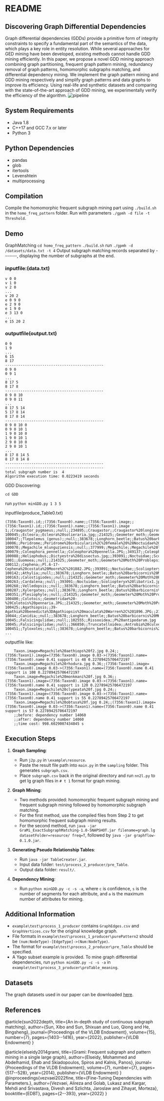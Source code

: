 

# README
## Discovering Graph Differential Dependencies 
Graph differential dependencies (GDDs) provide a primitive form of integrity constraints to specify a fundamental part of the semantics of the data, which plays a key role in entity resolution. 
While several approaches for GED mining have been developed, existing methods cannot handle GDD mining efficiently. 
In this paper, we propose a novel GDD mining approach combining graph partitioning, frequent graph pattern mining, redundancy removal of graph patterns, homomorphic subgraphs matching, and differential dependency mining.
We implement the graph pattern mining and GDD mining respectively and simplify graph patterns and data graphs to improve its efficiency. 
Using real-life and synthetic datasets and comparing with the state-of-the-art approach of GDD mining, we experimentally verify the efficiency of the algorithm.
![pipeline](gdd_pipeline.jpg)
## System Requirements
- Java 1.8
- C++17 and GCC 7.x or later
- Python 3

## Python Dependencies
- pandas
- glob
- itertools
- Levenshtein
- multiprocessing

## Compilation
Compile the homomorphic frequent subgraph mining part using `./build.sh` in the `homo_freq_pattern` folder. Run with parameters `./gpmh -d file -t Threshold`.

## Demo
GraphMatching
`cd homo_freq_pattern`
`./build.sh`
run `./gpmh -d /datasets/data.txt -t 4`
Output subgraph matching records separated by -------, displaying the number of subgraphs at the end.
### inputfile:(data.txt)
```
v 0 0
v 1 0
v 2 0
...
v 20 2
e 0 9 0
e 2 9 0
e 1 9 0
e 3 13 0
...
e 15 20 2
```
### outputfile(output.txt)
```
0 9 
1 9 
...
6 15 
8 17 
--------------------------------------------- 
0 9 0 
0 9 1 
...
8 17 5 
8 17 8 
--------------------------------------------- 
0 9 0 10 
0 9 0 11 
...
8 17 5 14 
5 17 8 14 
8 17 8 14 
--------------------------------------------- 
0 9 0 10 0 
0 9 0 10 1 
1 9 0 10 0 
1 9 0 10 1 
2 9 0 10 0 
2 9 0 10 1 
...
8 17 8 14 5 
8 17 8 14 8 
--------------------------------------------- 
--------------------------------------------- 
total subgraph number is  4 
Algorithm execution time: 0.0223419 seconds 

```
GDD Discovering:

`cd GDD`

run `python minGDD.py 1 3 5`

inputfile(produce_Table0.txt)

```
(7356:Taxon0).id;;(7356:Taxon0).name;;(7356:Taxon0).image;;(7356:Taxon1).id;;(7356:Taxon1).name;;(7356:Taxon1).image
1;;Craugastor_pygmaeus;;null;;234895;;Craugastor;;Craugastor%20longirostris.jpg
100045;;Ecleora;;Ecleora%20solieraria.jpg;;214325;;Geometer_moth;;Geometer%20Moth%20Problepsis%20vulgaris.jpg
100047;;Tlepolemus_(genus);;null;;383678;;Longhorn_beetle;;Batus%20barbicornis%20MHNT%20femelle.jpg
10006;;Peridrome;;Peridrome%20orbicularis%2C%20female%20%28Noctuidae%20Aganainae%29.jpg;;393091;;Noctuidae;;Scoliopteryx%20libatrix1.jpg
100070;;Megachile_mlunguziensis;;null;;377999;;Megachile;;Megachile%20lagopoda%201.jpg
100079;;Coleophora_pennella;;Coleophora%20pennella.JPG;;349137;;Coleophora;;Coleophora.striatipennella.-.lindsey.jpg
100088;;Heliophobus;;Dictyestra%20dissectus.jpg;;393091;;Noctuidae;;Scoliopteryx%20libatrix1.jpg
1001;;Euomoea;;null;;214325;;Geometer_moth;;Geometer%20Moth%20Problepsis%20vulgaris.jpg
100112;;Cephena;;Pl.6-17-Cephena%20costata%20Moore%2C%201882.JPG;;393091;;Noctuidae;;Scoliopteryx%20libatrix1.jpg
100142;;Athylia;;null;;383678;;Longhorn_beetle;;Batus%20barbicornis%20MHNT%20femelle.jpg
100163;;Calostigiodes;;null;;214325;;Geometer_moth;;Geometer%20Moth%20Problepsis%20vulgaris.jpg
100263;;Cardalena;;null;;393091;;Noctuidae;;Scoliopteryx%20libatrix1.jpg
100268;;Velledopsis;;null;;383678;;Longhorn_beetle;;Batus%20barbicornis%20MHNT%20femelle.jpg
100287;;Xylergates;;null;;383678;;Longhorn_beetle;;Batus%20barbicornis%20MHNT%20femelle.jpg
100351;;Plesiophyle;;null;;214325;;Geometer_moth;;Geometer%20Moth%20Problepsis%20vulgaris.jpg
100400;;Colotois;;Geometridae%20-%20Colotois%20pennaria.JPG;;214325;;Geometer_moth;;Geometer%20Moth%20Problepsis%20vulgaris.jpg
100425;;Agathiopsis;;39-Agathia%20benedicta%3DAgathiopsis%20maculata%20Warren%2C%201896.JPG;;214325;;Geometer_moth;;Geometer%20Moth%20Problepsis%20vulgaris.jpg
10044;;Canidia;;null;;383678;;Longhorn_beetle;;Batus%20barbicornis%20MHNT%20femelle.jpg
10045;;Falsicingulidae;;null;;102555;;Rissooidea;;P%20antipodarum.jpg
10045;;Falsicingulidae;;null;;366850;;Truncatelloidea;;Antrobia%20culveri.jpg
100451;;Tyloxoles;;null;;383678;;Longhorn_beetle;;Batus%20barbicornis%20MHNT%20femelle.jpg
...
```
outputfile like:
``` Taxon.image=Megachile%20cetera%20f.jpg 0.36;;(7356:Taxon1).image=(7356:Taxon0).image 0.03->(7356:Taxon1).name=(7356:Taxon0).name 0.41 support is 120 0.22789425706472197
	Taxon.image=Megachile%20aethiops%20f2.jpg 0.24;;(7356:Taxon1).image=(7356:Taxon0).image 0.03->(7356:Taxon1).name=(7356:Taxon0).name 0.41 support is 48 0.22789425706472197
	Taxon.image=Megachile%20rhodura.jpg 0.36;;(7356:Taxon1).image=(7356:Taxon0).image 0.03->(7356:Taxon1).name=(7356:Taxon0).name 0.41 support is 108 0.22789425706472197
	Taxon.image=Megachile%20monkmani%20f.jpg 0.36;;(7356:Taxon1).image=(7356:Taxon0).image 0.03->(7356:Taxon1).name=(7356:Taxon0).name 0.41 support is 120 0.22789425706472197
	Taxon.image=Megachile%20clypeata%20f.jpg 0.24;;(7356:Taxon1).image=(7356:Taxon0).image 0.03->(7356:Taxon1).name=(7356:Taxon0).name 0.41 support is 55 0.22789425706472197
	Taxon.image=Megachile%20obtusa%20f.jpg 0.24;;(7356:Taxon1).image=(7356:Taxon0).image 0.03->(7356:Taxon1).name=(7356:Taxon0).name 0.41 support is 57 0.22789425706472197
	;;before: dependency number 14060
	;;after: dependency number 14060
	;;time cost: 998.6029007434845 s
```

## Execution Steps
1. **Graph Sampling**: 
   - Run `j2p.py` in `\example\resource`.
   - Paste the result file path into `main.py` in the `sampling` folder. This generates `subgraph.csv`.
   - Place `subgraph.csv` back in the original directory and run `nn2l.py` to get lg graph files in `# t 1` format for graph mining.

2. **Graph Mining**: 
   - Two methods provided: homomorphic frequent subgraph mining and frequent subgraph mining followed by homomorphic subgraph matching.
   - For the first method, use the compiled files from Step 2 to get homomorphic frequent subgraph mining results.
   - For the second method, run `java -jar GraMi_ExactSubgraphMatching-1.0-SNAPSHOT.jar filename=graph.lg datasetFolder=resource/ freq=T`, followed by `java -jar graphflow-0.1.0.jar`.

3. **Generating Pseudo Relationship Tables**: 
   - Run `java -jar TableCreater.jar`.
   - Input data folder: `test/process_2_producer/pre_Table`.
   - Output data folder: `result/`.

4. **Dependency Mining**: 
   - Run `python minGDD.py -c -s -a`, where `c` is confidence, `s` is the number of segments for each attribute, and `a` is the maximum number of attributes for mining.

## Additional Information
- `example\test\process_1_producer` contains `GraphEdges.csv` and `GraphVertices.csv` for the original knowledge graph.
- File formats in `example\test\process_1_producer\purePattern2` should be `(num:NodeType)-[EdgeType]->(Num:NodeType)`.
- The format for `example\test\process_2_producer\pre_Table` should be specified.
- A Yago subset example is provided. To mine graph differential dependencies, run `python minGDD.py -c -s -a` in `example\test\process_3_producer\proTable_meaning`.

## Datasets
The graph datasets used in our paper can be downloaded [here](https://drive.google.com/drive/folders/1VodFmIh5UZ4pShYM58x11iR_aRBD9PZ3?usp=drive_link).

## References
@article{sun2022depth,
  title={An in-depth study of continuous subgraph matching},
  author={Sun, Xibo and Sun, Shixuan and Luo, Qiong and He, Bingsheng},
  journal={Proceedings of the VLDB Endowment},
  volume={15},
  number={7},
  pages={1403--1416},
  year={2022},
  publisher={VLDB Endowment}
}

@article{elseidy2014grami,
  title={Grami: Frequent subgraph and pattern mining in a single large graph},
  author={Elseidy, Mohammed and Abdelhamid, Ehab and Skiadopoulos, Spiros and Kalnis, Panos},
  journal={Proceedings of the VLDB Endowment},
  volume={7},
  number={7},
  pages={517--528},
  year={2014},
  publisher={VLDB Endowment}
}
@inproceedings{vezvaei2022fine,
  title={Fine-Tuning Dependencies with Parameters.},
  author={Vezvaei, Alireza and Golab, Lukasz and Kargar, Mehdi and Srivastava, Divesh and Szlichta, Jaroslaw and Zihayat, Morteza},
  booktitle={EDBT},
  pages={2--393},
  year={2022}
}
